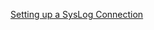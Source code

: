 [Setting up a SysLog Connection](https://docs.delinea.com/online-help/privilege-manager/admin/config/foreign-systems/third-party/set-up-syslog.htm)
